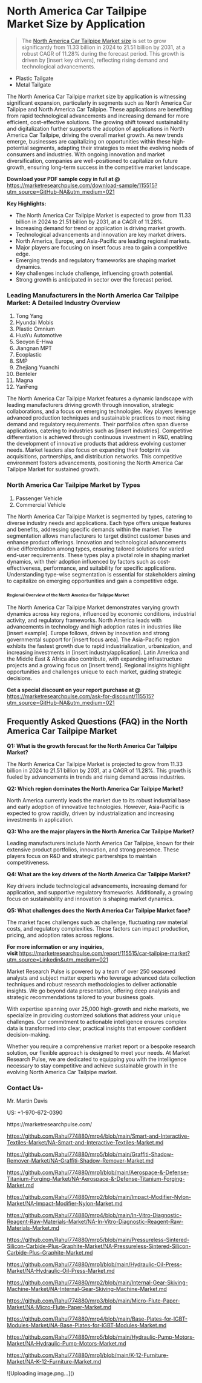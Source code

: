 <h1>North America Car Tailpipe Market&nbsp;Size by Application</h1><blockquote><p>The <a href="https://marketresearchpulse.com/download-sample/115515?utm_source=GitHub-NA&amp;utm_medium=021">North America Car Tailpipe Market size</a> is set to grow significantly from 11.33 billion in 2024 to 21.51 billion by 2031, at a robust CAGR of 11.28% during the forecast period. This growth is driven by [insert key drivers], reflecting rising demand and technological advancements.</p></blockquote><ul><li>Plastic Tailgate <li> Metal Tailgate</li></ul><p>The North America Car Tailpipe market size by application is witnessing significant expansion, particularly in segments such as North America Car Tailpipe and North America Car Tailpipe. These applications are benefiting from rapid technological advancements and increasing demand for more efficient, cost-effective solutions. The growing shift toward sustainability and digitalization further supports the adoption of applications in North America Car Tailpipe, driving the overall market growth. As new trends emerge, businesses are capitalizing on opportunities within these high-potential segments, adapting their strategies to meet the evolving needs of consumers and industries. With ongoing innovation and market diversification, companies are well-positioned to capitalize on future growth, ensuring long-term success in the competitive market landscape.</p><p><strong>Download your PDF sample copy in full at @ </strong><a href="https://marketresearchpulse.com/download-sample/115515?utm_source=GitHub-NA&amp;utm_medium=021">https://marketresearchpulse.com/download-sample/115515?utm_source=GitHub-NA&amp;utm_medium=021</a></p><p><strong>Key Highlights: </strong></p><ul><li>The North America Car Tailpipe Market is expected to grow from 11.33 billion in 2024 to 21.51 billion by 2031, at a CAGR of 11.28%.</li><li>Increasing demand for trend or application is driving market growth.</li><li>Technological advancements and innovation are key market drivers.</li><li>North America, Europe, and Asia-Pacific are leading regional markets.</li><li>Major players are focusing on insert focus area to gain a competitive edge.</li><li>Emerging trends and regulatory frameworks are shaping market dynamics.</li><li>Key challenges include challenge, influencing growth potential.</li><li>Strong growth is anticipated in sector over the forecast period.</li></ul><h3>Leading Manufacturers in the North America Car Tailpipe Market: A Detailed Industry Overview</h3><ol><li>Tong Yang</li><li>Hyundai Mobis</li><li>Plastic Omnium</li><li>HuaYu Automotive</li><li>Seoyon E-Hwa</li><li>Jiangnan MPT</li><li>Ecoplastic</li><li>SMP</li><li>Zhejiang Yuanchi</li><li>Benteler</li><li>Magna</li><li>YanFeng</li></ol><div class="flex max-w-full flex-col flex-grow"><div class="min-h-8 text-message flex w-full flex-col items-end gap-2 whitespace-normal break-words [.text-message+&amp;]:mt-5" dir="auto" data-message-author-role="assistant" data-message-id="fd8432e4-4910-450d-b182-61b7bfb0a01f" data-message-model-slug="gpt-4o"><div class="flex w-full flex-col gap-1 empty:hidden first:pt-[3px]"><div class="markdown prose w-full break-words dark:prose-invert light"><p>The North America Car Tailpipe Market features a dynamic landscape with leading manufacturers driving growth through innovation, strategic collaborations, and a focus on emerging technologies. Key players leverage advanced production techniques and sustainable practices to meet rising demand and regulatory requirements. Their portfolios often span diverse applications, catering to industries such as [insert industries]. Competitive differentiation is achieved through continuous investment in R&amp;D, enabling the development of innovative products that address evolving customer needs. Market leaders also focus on expanding their footprint via acquisitions, partnerships, and distribution networks. This competitive environment fosters advancements, positioning the North America Car Tailpipe Market for sustained growth.</p></div></div></div></div><h3>North America Car Tailpipe Market by Types</h3><ol><li>Passenger Vehicle <li> Commercial Vehicle</li></ol><div class="flex max-w-full flex-col flex-grow"><div class="min-h-8 text-message flex w-full flex-col items-end gap-2 whitespace-normal break-words [.text-message+&amp;]:mt-5" dir="auto" data-message-author-role="assistant" data-message-id="084470be-0bb7-4664-bddf-5156b4f41249" data-message-model-slug="gpt-4o-mini"><div class="flex w-full flex-col gap-1 empty:hidden first:pt-[3px]"><div class="markdown prose w-full break-words dark:prose-invert light"><p>The North America Car Tailpipe Market is segmented by types, catering to diverse industry needs and applications. Each type offers unique features and benefits, addressing specific demands within the market. The segmentation allows manufacturers to target distinct customer bases and enhance product offerings. Innovation and technological advancements drive differentiation among types, ensuring tailored solutions for varied end-user requirements. These types play a pivotal role in shaping market dynamics, with their adoption influenced by factors such as cost-effectiveness, performance, and suitability for specific applications. Understanding type-wise segmentation is essential for stakeholders aiming to capitalize on emerging opportunities and gain a competitive edge.</p></div></div></div></div><h3><span style="font-size: 11px;">Regional Overview of the North America Car Tailpipe Market</span></h3><div class="flex max-w-full flex-col flex-grow"><div class="min-h-8 text-message flex w-full flex-col items-end gap-2 whitespace-normal break-words [.text-message+&amp;]:mt-5" dir="auto" data-message-author-role="assistant" data-message-id="e9038762-ce64-4e30-91c9-9bd413514231" data-message-model-slug="gpt-4o-mini"><div class="flex w-full flex-col gap-1 empty:hidden first:pt-[3px]"><div class="markdown prose w-full break-words dark:prose-invert light"><p>The North America Car Tailpipe Market demonstrates varying growth dynamics across key regions, influenced by economic conditions, industrial activity, and regulatory frameworks. North America leads with advancements in technology and high adoption rates in industries like [insert example]. Europe follows, driven by innovation and strong governmental support for [insert focus area]. The Asia-Pacific region exhibits the fastest growth due to rapid industrialization, urbanization, and increasing investments in [insert industry/application]. Latin America and the Middle East &amp; Africa also contribute, with expanding infrastructure projects and a growing focus on [insert trend]. Regional insights highlight opportunities and challenges unique to each market, guiding strategic decisions.</p></div></div></div></div><p><strong>Get a special discount on your report purchase at @ </strong><a href="https://marketresearchpulse.com/ask-for-discount/115515?utm_source=GitHub-NA&amp;utm_medium=021">https://marketresearchpulse.com/ask-for-discount/115515?utm_source=GitHub-NA&amp;utm_medium=021</a></p><h2>Frequently Asked Questions (FAQ) in the North America Car Tailpipe Market</h2><p><strong>Q1: What is the growth forecast for the North America Car Tailpipe Market?</strong></p><p>The North America Car Tailpipe Market is projected to grow from 11.33 billion in 2024 to 21.51 billion by 2031, at a CAGR of 11.28%. This growth is fueled by advancements in trends and rising demand across industries.</p><p><strong>Q2: Which region dominates the North America Car Tailpipe Market?</strong></p><p>North America currently leads the market due to its robust industrial base and early adoption of innovative technologies. However, Asia-Pacific is expected to grow rapidly, driven by industrialization and increasing investments in application.</p><p><strong>Q3: Who are the major players in the North America Car Tailpipe Market?</strong></p><p>Leading manufacturers include North America Car Tailpipe, known for their extensive product portfolios, innovation, and strong presence. These players focus on R&amp;D and strategic partnerships to maintain competitiveness.</p><p><strong>Q4: What are the key drivers of the North America Car Tailpipe Market?</strong></p><p>Key drivers include technological advancements, increasing demand for application, and supportive regulatory frameworks. Additionally, a growing focus on sustainability and innovation is shaping market dynamics.</p><p><strong>Q5: What challenges does the North America Car Tailpipe Market face?</strong></p><p>The market faces challenges such as challenge, fluctuating raw material costs, and regulatory complexities. These factors can impact production, pricing, and adoption rates across regions.</p><p><strong>For more information or any inquiries, visit&nbsp;</strong><a href="https://marketresearchpulse.com/report/115515/car-tailpipe-market?utm_source=Linkedin&utm_medium=021">https://marketresearchpulse.com/report/115515/car-tailpipe-market?utm_source=Linkedin&utm_medium=021</a></p><p>Market Research Pulse is powered by a team of over 250 seasoned analysts and subject matter experts who leverage advanced data collection techniques and robust research methodologies to deliver actionable insights. We go beyond data presentation, offering deep analysis and strategic recommendations tailored to your business goals.</p><p>With expertise spanning over 25,000 high-growth and niche markets, we specialize in providing customized solutions that address your unique challenges. Our commitment to actionable intelligence ensures complex data is transformed into clear, practical insights that empower confident decision-making.</p><p>Whether you require a comprehensive market report or a bespoke research solution, our flexible approach is designed to meet your needs. At Market Research Pulse, we are dedicated to equipping you with the intelligence necessary to stay competitive and achieve sustainable growth in the evolving North America Car Tailpipe market.</p><h3><strong>Contact Us-</strong></h3><p>Mr. Martin Davis</p><p>US: +1-970-672-0390</p><p>https://marketresearchpulse.com/</p><p><a href="https://github.com/Rahul774880/mrp4/blob/main/Smart-and-Interactive-Textiles-Market/NA-Smart-and-Interactive-Textiles-Market.md">https://github.com/Rahul774880/mrp4/blob/main/Smart-and-Interactive-Textiles-Market/NA-Smart-and-Interactive-Textiles-Market.md</a></p><p><a href="https://github.com/Rahul774880/mrp5/blob/main/Graffiti-Shadow-Remover-Market/NA-Graffiti-Shadow-Remover-Market.md">https://github.com/Rahul774880/mrp5/blob/main/Graffiti-Shadow-Remover-Market/NA-Graffiti-Shadow-Remover-Market.md</a></p><p><a href="https://github.com/Rahul774880/mrp1/blob/main/Aerospace-&-Defense-Titanium-Forging-Market/NA-Aerospace-&-Defense-Titanium-Forging-Market.md">https://github.com/Rahul774880/mrp1/blob/main/Aerospace-&-Defense-Titanium-Forging-Market/NA-Aerospace-&-Defense-Titanium-Forging-Market.md</a></p><p><a href="https://github.com/Rahul774880/mrp2/blob/main/Impact-Modifier-Nylon-Market/NA-Impact-Modifier-Nylon-Market.md">https://github.com/Rahul774880/mrp2/blob/main/Impact-Modifier-Nylon-Market/NA-Impact-Modifier-Nylon-Market.md</a></p><p><a href="https://github.com/Rahul774880/mrp4/blob/main/In-Vitro-Diagnostic-Reagent-Raw-Materials-Market/NA-In-Vitro-Diagnostic-Reagent-Raw-Materials-Market.md">https://github.com/Rahul774880/mrp4/blob/main/In-Vitro-Diagnostic-Reagent-Raw-Materials-Market/NA-In-Vitro-Diagnostic-Reagent-Raw-Materials-Market.md</a></p><p><a href="https://github.com/Rahul774880/mrp5/blob/main/Pressureless-Sintered-Silicon-Carbide-Plus-Graphite-Market/NA-Pressureless-Sintered-Silicon-Carbide-Plus-Graphite-Market.md">https://github.com/Rahul774880/mrp5/blob/main/Pressureless-Sintered-Silicon-Carbide-Plus-Graphite-Market/NA-Pressureless-Sintered-Silicon-Carbide-Plus-Graphite-Market.md</a></p><p><a href="https://github.com/Rahul774880/mrp1/blob/main/Hydraulic-Oil-Press-Market/NA-Hydraulic-Oil-Press-Market.md">https://github.com/Rahul774880/mrp1/blob/main/Hydraulic-Oil-Press-Market/NA-Hydraulic-Oil-Press-Market.md</a></p><p><a href="https://github.com/Rahul774880/mrp2/blob/main/Internal-Gear-Skiving-Machine-Market/NA-Internal-Gear-Skiving-Machine-Market.md">https://github.com/Rahul774880/mrp2/blob/main/Internal-Gear-Skiving-Machine-Market/NA-Internal-Gear-Skiving-Machine-Market.md</a></p><p><a href="https://github.com/Rahul774880/mrp3/blob/main/Micro-Flute-Paper-Market/NA-Micro-Flute-Paper-Market.md">https://github.com/Rahul774880/mrp3/blob/main/Micro-Flute-Paper-Market/NA-Micro-Flute-Paper-Market.md</a></p><p><a href="https://github.com/Rahul774880/mrp4/blob/main/Base-Plates-for-IGBT-Modules-Market/NA-Base-Plates-for-IGBT-Modules-Market.md">https://github.com/Rahul774880/mrp4/blob/main/Base-Plates-for-IGBT-Modules-Market/NA-Base-Plates-for-IGBT-Modules-Market.md</a></p><p><a href="https://github.com/Rahul774880/mrp5/blob/main/Hydraulic-Pump-Motors-Market/NA-Hydraulic-Pump-Motors-Market.md">https://github.com/Rahul774880/mrp5/blob/main/Hydraulic-Pump-Motors-Market/NA-Hydraulic-Pump-Motors-Market.md</a></p><p><a href="https://github.com/Rahul774880/mrp1/blob/main/K-12-Furniture-Market/NA-K-12-Furniture-Market.md">https://github.com/Rahul774880/mrp1/blob/main/K-12-Furniture-Market/NA-K-12-Furniture-Market.md</a></p>
![Uploading image.png…]()
